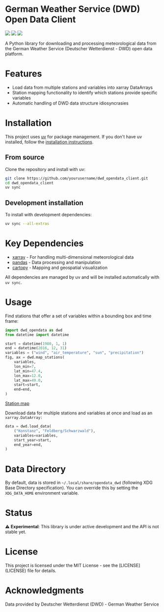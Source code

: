 # German Weather Service (DWD) Open Data Client

[![](https://img.shields.io/badge/python-3.13+-blue.svg)](https://img.shields.io/badge/python-3.13+-blue.svg)
[![](https://img.shields.io/badge/license-MIT-green.svg)](https://img.shields.io/badge/license-MIT-green.svg)
[![](https://img.shields.io/badge/status-experimental-orange.svg)](https://img.shields.io/badge/status-experimental-orange.svg)

A Python library for downloading and processing meteorological data from
the German Weather Service (Deutscher Wetterdienst - DWD) open data
platform.

# Features

- Load data from multiple stations and variables into xarray DataArrays
- Station mapping functionality to identify which stations provide
  specific variables
- Automatic handling of DWD data structure idiosyncrasies

# Installation

This project uses [uv](https://docs.astral.sh/uv/) for package
management. If you don't have uv installed, follow the [installation
instructions](https://docs.astral.sh/uv/getting-started/installation/).

## From source

Clone the repository and install with uv:

``` bash
git clone https://github.com/yourusername/dwd_opendata_client.git
cd dwd_opendata_client
uv sync
```

## Development installation

To install with development dependencies:

``` bash
uv sync --all-extras
```

# Key Dependencies

- [xarray](https://xarray.dev/) - For handling multi-dimensional
  meteorological data
- [pandas](https://pandas.pydata.org/) - Data processing and
  manipulation
- [cartopy](https://scitools.org.uk/cartopy/) - Mapping and geospatial
  visualization

All dependencies are managed by uv and will be installed automatically
with `uv sync`.

# Usage

Find stations that offer a set of variables within a bounding box and
time frame:

``` python
import dwd_opendata as dwd
from datetime import datetime

start = datetime(1980, 1, 1)
end = datetime(2016, 12, 31)
variables = ("wind", "air_temperature", "sun", "precipitation")
fig, ax = dwd.map_stations(
    variables,
    lon_min=7,
    lat_min=47.4,
    lon_max=12.0,
    lat_max=49.0,
    start=start,
    end=end,
)
```

[Station map](source/station_map.png)

Download data for multiple stations and variables at once and load as an
`xarray.DataArray:`

``` python
data = dwd.load_data(
    ("Konstanz", "Feldberg/Schwarzwald"),
    variables=variables,
    start_year=start,
    end_year=end,
)
```

# Data Directory

By default, data is stored in `~/.local/share/opendata_dwd` (following
XDG Base Directory specification). You can override this by setting the
`XDG_DATA_HOME` environment variable.

# Status

⚠️ **Experimental**: This library is under active development and the
API is not stable yet.

# License

This project is licensed under the MIT License - see the
\[LICENSE\](LICENSE) file for details.

# Acknowledgments

Data provided by Deutscher Wetterdienst (DWD) - German Weather Service

